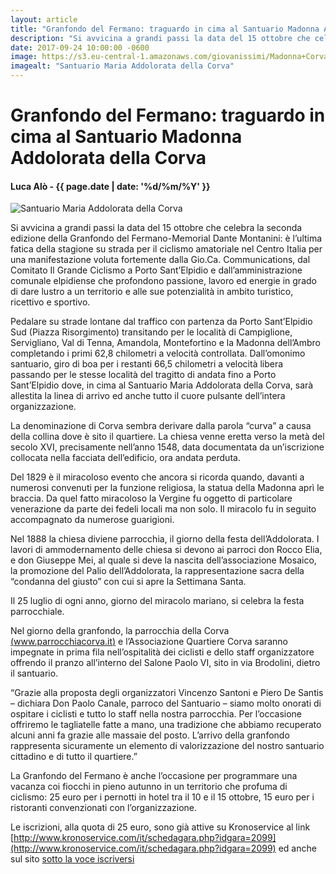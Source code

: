 ```yaml
---
layout: article
title: "Granfondo del Fermano: traguardo in cima al Santuario Madonna Addolorata della Corva"
description: "Si avvicina a grandi passi la data del 15 ottobre che celebra la seconda edizione della Granfondo del Fermano-Memorial Dante Montanini: è l’ultima fatica della stagione su strada per il ciclismo amatoriale nel Centro Italia per una manifestazione voluta fortemente dalla Gio.Ca. Communications, dal Comitato Il Grande Ciclismo a Porto Sant’Elpidio e dall’amministrazione comunale elpidiense che profondono passione, lavoro ed energie in grado di dare lustro a un territorio e alle sue potenzialità in ambito turistico, ricettivo e sportivo."
date: 2017-09-24 10:00:00 -0600
image: https://s3.eu-central-1.amazonaws.com/giovanissimi/Madonna+Corva.jpg
imagealt: "Santuario Maria Addolorata della Corva"
---
```


# Granfondo del Fermano: traguardo in cima al Santuario Madonna Addolorata della Corva

#### Luca Alò - {{ page.date | date: '%d/%m/%Y' }}

![Santuario Maria Addolorata della Corva](https://s3.eu-central-1.amazonaws.com/giovanissimi/Madonna+Corva.jpg)

Si avvicina a grandi passi la data del 15 ottobre che celebra la seconda edizione della Granfondo del Fermano-Memorial Dante Montanini: è l’ultima fatica della stagione su strada per il ciclismo amatoriale nel Centro Italia per una manifestazione voluta fortemente dalla Gio.Ca. Communications, dal Comitato Il Grande Ciclismo a Porto Sant’Elpidio e dall’amministrazione comunale elpidiense che profondono passione, lavoro ed energie in grado di dare lustro a un territorio e alle sue potenzialità in ambito turistico, ricettivo e sportivo.

Pedalare su strade lontane dal traffico con partenza da Porto Sant’Elpidio Sud (Piazza Risorgimento) transitando per le località di Campiglione, Servigliano, Val di Tenna, Amandola, Montefortino e la Madonna dell’Ambro completando i primi 62,8 chilometri a velocità controllata. Dall’omonimo santuario, giro di boa per i restanti 66,5 chilometri a velocità libera passando per le stesse località del tragitto di andata fino a Porto Sant’Elpidio dove, in cima al Santuario Maria Addolorata della Corva, sarà allestita la linea di arrivo ed anche tutto il cuore pulsante dell’intera organizzazione.

La denominazione di Corva sembra derivare dalla parola “curva” a causa della collina dove è sito il quartiere. La chiesa venne eretta verso la metà del secolo XVI, precisamente nell’anno 1548, data documentata da un’iscrizione collocata nella facciata dell’edificio, ora andata perduta.

Del 1829 è il miracoloso evento che ancora si ricorda quando, davanti a numerosi convenuti per la funzione religiosa, la statua della Madonna aprì le braccia. Da quel fatto miracoloso la Vergine fu oggetto di particolare venerazione da parte dei fedeli locali ma non solo. Il miracolo fu in seguito accompagnato da numerose guarigioni.

Nel 1888 la chiesa diviene parrocchia, il giorno della festa dell’Addolorata. I lavori di ammodernamento delle chiesa si devono ai parroci don Rocco Elia, e don Giuseppe Mei, al quale si deve la nascita dell’associazione Mosaico, la promozione del Palio dell’Addolorata, la rappresentazione sacra della “condanna del giusto” con cui si apre la Settimana Santa.

Il 25 luglio di ogni anno, giorno del miracolo mariano, si celebra la festa parrocchiale.

Nel giorno della granfondo, la parrocchia della Corva [(www.parrocchiacorva.it)](http://www.parrocchiacorva.it) e l’Associazione Quartiere Corva saranno impegnate in prima fila nell’ospitalità dei ciclisti e dello staff organizzatore offrendo il pranzo all’interno del Salone Paolo VI, sito in via Brodolini, dietro il santuario.

“Grazie alla proposta degli organizzatori Vincenzo Santoni e Piero De Santis – dichiara Don Paolo Canale, parroco del Santuario – siamo molto onorati di ospitare i ciclisti e tutto lo staff nella nostra parrocchia. Per l’occasione offriremo le tagliatelle fatte a mano, una tradizione che abbiamo recuperato alcuni anni fa grazie alle massaie del posto. L’arrivo della granfondo rappresenta sicuramente un elemento di valorizzazione del nostro santuario cittadino e di tutto il quartiere.”

La Granfondo del Fermano è anche l’occasione per programmare una vacanza coi fiocchi in pieno autunno in un territorio che profuma di ciclismo: 25 euro per i pernotti in hotel tra il 10 e il 15 ottobre, 15 euro per i ristoranti convenzionati con l’organizzazione.

Le iscrizioni, alla quota di 25 euro, sono già attive su Kronoservice al link [http://www.kronoservice.com/it/schedagara.php?idgara=2099](http://www.kronoservice.com/it/schedagara.php?idgara=2099) ed anche sul sito [sotto la voce iscriversi](http://granfondopse.it/iscriversi/)